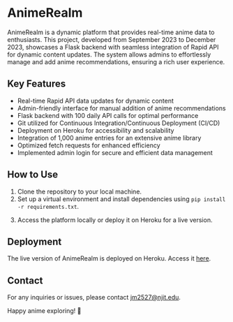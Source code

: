 # AnimeRealm

AnimeRealm is a dynamic platform that provides real-time anime data to enthusiasts. This project, developed from September 2023 to December 2023, showcases a Flask backend with seamless integration of Rapid API for dynamic content updates. The system allows admins to effortlessly manage and add anime recommendations, ensuring a rich user experience.

## Key Features

- Real-time Rapid API data updates for dynamic content
- Admin-friendly interface for manual addition of anime recommendations
- Flask backend with 100 daily API calls for optimal performance
- Git utilized for Continuous Integration/Continuous Deployment (CI/CD)
- Deployment on Heroku for accessibility and scalability
- Integration of 1,000 anime entries for an extensive anime library
- Optimized fetch requests for enhanced efficiency
- Implemented admin login for secure and efficient data management

## How to Use

1. Clone the repository to your local machine.
2. Set up a virtual environment and install dependencies using `pip install -r requirements.txt`.
<!--
4. Configure the database settings in the `config.py` file.
5. Run the Flask application using `python app.py`.-->
3. Access the platform locally or deploy it on Heroku for a live version.

## Deployment

The live version of AnimeRealm is deployed on Heroku. Access it [here](https://is601-jm2527-prod-e91d1b5fc033.herokuapp.com/login).

<!--
## Contributing

We welcome contributions to AnimeRealm! Feel free to fork the repository, make improvements, and submit a pull request. Please adhere to our [contributing guidelines](CONTRIBUTING.md).
--> 

<!--## License

This project is licensed under the [MIT License](LICENSE).-->

## Contact

For any inquiries or issues, please contact jm2527@njit.edu.

Happy anime exploring! 🌟
